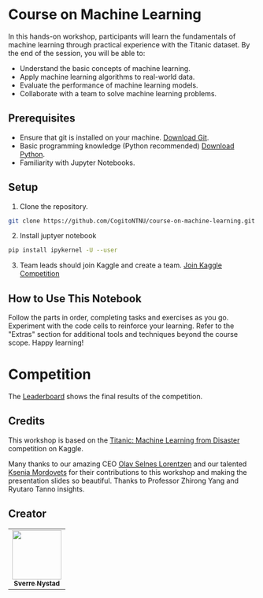 # Course on Machine Learning 
In this hands-on workshop, participants will learn the fundamentals of machine learning through practical experience with the Titanic dataset. By the end of the session, you will be able to:
* Understand the basic concepts of machine learning.
* Apply machine learning algorithms to real-world data.
* Evaluate the performance of machine learning models.
* Collaborate with a team to solve machine learning problems.


## Prerequisites
* Ensure that git is installed on your machine. [Download Git](https://git-scm.com/downloads).
* Basic programming knowledge (Python recommended) [Download Python](https://www.python.org/downloads/).
* Familiarity with Jupyter Notebooks.

## Setup
1. Clone the repository.
```bash
git clone https://github.com/CogitoNTNU/course-on-machine-learning.git
```
2. Install juptyer notebook
```bash
pip install ipykernel -U --user
```
3. Team leads should join Kaggle and create a team. [Join Kaggle Competition](https://www.kaggle.com/t/67df65cd5c6448d8845bde6666511def)

## How to Use This Notebook
Follow the parts in order, completing tasks and exercises as you go.
Experiment with the code cells to reinforce your learning.
Refer to the "Extras" section for additional tools and techniques beyond the course scope.
Happy learning!

# Competition
The [Leaderboard](https://www.kaggle.com/competitions/cogito-ntnu-titanic-dataset) shows the final results of the competition.

## Credits
This workshop is based on the [Titanic: Machine Learning from Disaster](https://www.kaggle.com/c/titanic) competition on Kaggle. 

Many thanks to our amazing CEO [Olav Selnes Lorentzen](https://github.com/olavsl) and our talented [Ksenia Mordovets](https://github.com/ceshew) for their contributions to this workshop and making the presentation slides so beautiful. Thanks to Professor Zhirong Yang and Ryutaro Tanno insights.

## Creator
<table align="center">
    <td align="center">
        <a href="https://github.com/SverreNystad">
            <img src="https://github.com/SverreNystad.png?size=100" width="100px;"/><br />
            <sub><b>Sverre Nystad</b></sub>
        </a>
    </td>
</table>

